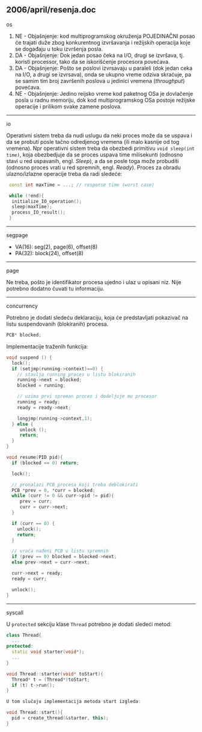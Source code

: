 2006/april/resenja.doc
--------------------------------------------------------------------------------
os

1. NE - Objašnjenje: kod multiprogramskog okruženja POJEDINAČNI posao će trajati
duže zbog konkurentnog izvršavanja i režijskih operacija koje se događaju u toku
izvršenja posla.
2. DA - Objašnjenje: Dok jedan posao čeka na I/O, drugi se izvršava, tj. koristi processor,
tako da se iskorišćenje procesora povećava.
3. DA - Objašnjenje: Pošto se poslovi izvrsavaju u paraleli (dok jedan ceka na I/O, a
drugi se izvrsava), onda se ukupno vreme odziva skraćuje, pa se samim tim broj
završenih poslova u jedinici vremena (*throughput*) povećava.
4. NE - Objašnjenje: Jedino reijsko vreme kod paketnog OSa je dovlačenje posla u radnu
memoriju, dok kod multiprogramskog OSa postoje režijske operacije i prilikom svake
zamene poslova.

--------------------------------------------------------------------------------
io

Operativni sistem treba da nudi uslugu da neki proces može da se uspava i da se
probuti posle tačno odredjenog vremena (ili malo kasnije od tog vremena). Npr
operativni sistem treba da obezbedi primitivu `void sleep(int time)`, koja
obezbedjuje da se proces uspava time milisekunti (odnosno stavi u red uspavanih, engl.
*Sleep*), a da se posle toga može probuditi (odnosno proces vrati u red spremnih, engl.
*Ready*). Proces za obradu ulazno/izlazne operacije treba da radi sledeće:

```cpp
 const int maxTime = ...; // response time (worst case)

 while (!end){
  initialize_IO_operation();
  sleep(maxTime);
  process_IO_result();
 }
 ```

--------------------------------------------------------------------------------
segpage

- VA(16): seg(2), page(6), offset(8)
- PA(32): block(24), offset(8)

--------------------------------------------------------------------------------
page

Ne treba, pošto je identifikator procesa ujedno i ulaz u opisani niz. Nije potrebno
dodatno čuvati tu informaciju.

--------------------------------------------------------------------------------
concurrency

Potrebno je dodati sledeću deklaraciju, koja će predstavljati pokazivač na listu
suspendovanih (blokiranih) procesa.
```cpp
PCB* blocked;
```
Implementacije traženih funkcija:
```cpp
void suspend () {
  lock();
  if (setjmp(running->context)==0) {
    // stavlja running proces u listu blokiranih
    running->next = blocked;
    blocked = running;

    // uzima prvi spreman proces i dodeljuje mu procesor
    running = ready;
    ready = ready->next;

    longjmp(running->context,1);
  } else {
     unlock ();
     return;
  }
}

void resume(PID pid){
  if (blocked == 0) return;

  lock();

  // pronalazi PCB procesa koji treba deblokirati
  PCB *prev = 0, *curr = blocked;
  while (curr != 0 && curr->pid != pid){
     prev = curr;
     curr = curr->next;
  }

  if (curr == 0) {
    unlock();
    return;
  }

  // vraća nađeni PCB u listu spremnih
  if (prev == 0) blocked = blocked->next;
  else prev->next = curr->next;

  curr->next = ready;
  ready = curr;

  unlock();
}
```
--------------------------------------------------------------------------------
syscall

U `protected` sekciju klase `Thread` potrebno je dodati sledeći metod:

```cpp
class Thread{
  ...
protected:
  static void starter(void*);
  ...
}

void Thread::starter(void* toStart){
  Thread* t = (Thread*)toStart;
  if (t) t->run();
}

U tom slučaju implementacija metoda start izgleda:

void Thread::start(){
  pid = create_thread(&starter, this);
}
```
